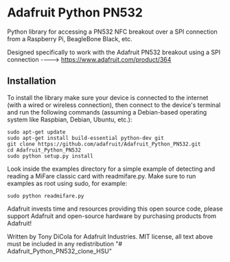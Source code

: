 Adafruit Python PN532
=====================

Python library for accessing a PN532 NFC breakout over a SPI connection from a Raspberry Pi, BeagleBone Black, etc.

Designed specifically to work with the Adafruit PN532 breakout using a SPI connection ----> https://www.adafruit.com/product/364

Installation
------------

To install the library make sure your device is connected to the internet (with a wired or wireless connection), then
connect to the device's terminal and run the following commands (assuming a Debian-based operating system like
Raspbian, Debian, Ubuntu, etc.):

```
sudo apt-get update
sudo apt-get install build-essential python-dev git
git clone https://github.com/adafruit/Adafruit_Python_PN532.git
cd Adafruit_Python_PN532
sudo python setup.py install
```

Look inside the examples directory for a simple example of detecting and reading a MiFare classic card with readmifare.py.
Make sure to run examples as root using sudo, for example:

```
sudo python readmifare.py
```

Adafruit invests time and resources providing this open source code, please support Adafruit and open-source hardware by purchasing products from Adafruit!

Written by Tony DiCola for Adafruit Industries.
MIT license, all text above must be included in any redistribution
"# Adafruit_Python_PN532_clone_HSU" 
